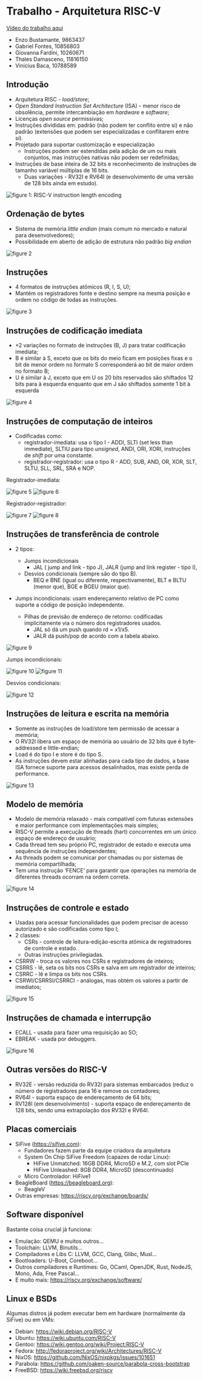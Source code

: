 # Trabalho - Arquitetura RISC-V

[Vídeo do trabalho aqui](https://drive.google.com/file/d/11kI1tstvSQ2muogRBgkMbAO5pDMlu7Pj/view?usp=sharing)

- Enzo Bustamante, 9863437
- Gabriel Fontes, 10856803
- Giovanna Fardini, 10260671
- Thales Damasceno, 11816150
- Vinicius Baca, 10788589

## Introdução

- Arquitetura RISC - _load/store_; 
- _Open Standard Instruction Set Architecture_ (ISA) - menor risco de obsolência, permite intercambiação em _hardware_ e _software_;
- Licenças _open source_ permissivas;
- Instruções divididas em: padrão (não podem ter conflito entre si) e não padrão (extensões que podem ser especializadas e conflitarem entre si).
- Projetado para suportar customização e especialização
    - Instruções podem ser estendidas pela adição de um ou mais conjuntos, mas instruções nativas não podem ser redefinidas;
- Instruções de base inteira de 32 bits e reconhecimento de instruções de tamanho variável múltiplas de 16 bits. 
    - Duas variações - RV32I e RV64I (e desenvolvimento de uma versão de 128 bits ainda em estudo).

![figure 1: RISC-V instruction length encoding](https://i.imgur.com/nJFsy0a.png)


## Ordenação de bytes
- Sistema de memória _little endian_ (mais comum no mercado e natural para desenvolvedores);
- Possibilidade em aberto de adição de estrutura não padrão _big endian_

![figure 2](https://i.imgur.com/GHqXoqK.png)

## Instruções
- 4 formatos de instruções atômicos (R, I, S, U);
- Mantém os registradores fonte e destino sempre na mesma posição e ordem no código de todas as instruções.

![figure 3](https://i.imgur.com/IYpFnLj.png)

## Instruções de codificação imediata
- +2 variações no formato de instruções (B, J) para tratar codificação imediata;
- B é similar à S, exceto que os bits do meio ficam em posições fixas e o bit de menor ordem no formato S corresponderá ao bit de maior ordem no formato B;
- U é similar à J, exceto que em U os 20 bits reservados são shiftados 12 bits para à esquerda enquanto que em J são shiftados somente 1 bit à esquerda

![figure 4](https://i.imgur.com/KkQAymw.png)

## Instruções de computação de inteiros
- Codificadas como:
    - registrador-imediata: usa o tipo I - ADDI, SLTI (set less than immediate), SLTIU para tipo _unsigned_, ANDI, ORI, XORI, instruções de _shift_ por uma constante.
    - registrador-registrador: usa o tipo R - ADD, SUB, AND, OR, XOR, SLT, SLTU, SLL, SRL, SRA e NOP.

Registrador-imediata:

![figure 5](https://i.imgur.com/Jh6SIBm.png)
![figure 6](https://i.imgur.com/YSKeT8D.png)

Registrador-registrador:

![figure 7](https://i.imgur.com/i02iHln.png)
![figure 8](https://i.imgur.com/FOKf86F.png)

## Instruções de transferência de controle
- 2 tipos: 
    - Jumps incondicionais
        - JAL ( jump and link - tipo J), JALR (jump and link register - tipo I), 
    - Desvios condicionais (sempre são do tipo B).
        - BEQ e BNE (igual ou diferente, respectivamente), BLT e BLTU (menor que), BGE e BGEU (maior que). 

- Jumps incondicionais: usam endereçamento relativo de PC como suporte a código de posição independente.
    - Pilhas de previsão de endereço de retorno: codificadas implicitamente via o número dos registradores usados.
        - JAL só dá um push quando rd = x1/x5.
        - JALR dá push/pop de acordo com a tabela abaixo.

![figure 9](https://i.imgur.com/NF37qvI.png)

Jumps incondicionais:

![figure 10](https://i.imgur.com/bN2HFlf.png)
![figure 11](https://i.imgur.com/0oABh64.png)

Desvios condicionais:

![figure 12](https://i.imgur.com/9eONGRf.png)

## Instruções de leitura e escrita na memória
- Somente as instruções de load/store tem permissão de acessar a memória;
- O RV32I libera um espaço de memória ao usuário de 32 bits que é byte-addressed e little-endian;
- Load é do tipo I e store é do tipo S.
- As instruções devem estar alinhadas para cada tipo de dados, a base ISA fornece suporte para acessos desalinhados, mas existe perda de performance.

![figure 13](https://i.imgur.com/mP3CQYV.png)

## Modelo de memória
- Modelo de memória relaxado - mais compatível com futuras extensões e maior performance com implementações mais simples;
- RISC-V permite a execução de threads  (hart) concorrentes em um único espaço de endereço de usuário;
- Cada thread tem seu próprio PC, registrador de estado e executa uma sequência de instruções independentes;
- As threads podem se comunicar por chamadas ou por sistemas de memória compartilhada;
- Tem uma instrução ‘FENCE’ para garantir que operações na memória de diferentes threads ocorram na ordem correta.

![figure 14](https://i.imgur.com/BF5Mujl.png)

## Instruções de controle e estado
- Usadas para acessar funcionalidades que podem precisar de acesso autorizado e são codificadas como tipo I;
- 2 classes:
    - CSRs - controle de leitura-edição-escrita atômica de registradores de controle e  estado.
    - Outras instruções privilegiadas.
- CSRRW - troca os valores nos CSRs e registradores de inteiros;
- CSRRS - lê, seta os bits nos CSRs e salva em um registrador de inteiros;
- CSRRC - lê e limpa os bits nos CSRs.
- CSRWI/CSRRSI/CSRRCI - análogas, mas obtém os valores a partir de imediatos;

![figure 15](https://i.imgur.com/w0Snrj2.png)

## Instruções de chamada e interrupção
- ECALL - usada para fazer uma requisição ao SO;
- EBREAK - usada por debuggers.

![figure 16](https://i.imgur.com/vBn7eJQ.png)

## Outras versões do RISC-V
- RV32E - versão reduzida do RV32I para sistemas embarcados (reduz o número de registradores para 16 e remove os contadores;
- RV64I - suporta espaço de endereçamento de 64 bits;
- RV128I (em desenvolvimento) - suporta espaço de endereçamento de 128 bits, sendo uma extrapolação dos RV32I e RV64I.

## Placas comerciais
- SiFive (https://sifive.com):
    - Fundadores fazem parte da equipe criadora da arquitetura
    - System On Chip SiFive Freedom (capazes de rodar Linux):
        - HiFive Unmatched: 16GB DDR4, MicroSD e M.2, com slot PCIe
        - HiFive Unleashed: 8GB DDR4, MicroSD (descontinuado)
    - Micro Controlador: HiFive1
- BeagleBoard (https://beagleboard.org):
    - BeagleV
- Outras empresas: https://riscv.org/exchange/boards/

## Software disponível
Bastante coisa crucial já funciona:

- Emulação: QEMU e muitos outros…
- Toolchain: LLVM, Binutils…
- Compiladores e Libs C: LLVM, GCC, Clang, Glibc, Musl…
- Bootloaders: U-Boot, Coreboot…
- Outros compiladores e Runtimes: Go, OCaml, OpenJDK, Rust, NodeJS, Mono, Ada, Free Pascal…
- E muito mais: https://riscv.org/exchange/software/

## Linux e BSDs
Algumas distros já podem executar bem em hardware (normalmente da SiFive) ou em VMs:

- Debian: https://wiki.debian.org/RISC-V
- Ubuntu: https://wiki.ubuntu.com/RISC-V
- Gentoo: https://wiki.gentoo.org/wiki/Project:RISC-V
- Fedora: http://fedoraproject.org/wiki/Architectures/RISC-V
- NixOS: https://github.com/NixOS/nixpkgs/issues/101651
- Parabola: https://github.com/oaken-source/parabola-cross-bootstrap
- FreeBSD: https://wiki.freebsd.org/riscv
